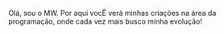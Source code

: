Olá, sou o MW. Por aqui vocÊ verá minhas criações na área da programação, onde cada vez mais busco minha evolução!

